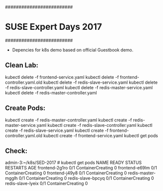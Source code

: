 #########################
# SUSE Expert Days 2017 #
#########################

- Depencies for k8s demo based on official Guestbook demo.

Clean Lab:
----------
kubectl delete -f frontend-service.yaml
kubectl delete -f frontend-controller.yaml.old
kubectl delete -f redis-slave-service.yaml
kubectl delete -f redis-slave-controller.yaml
kubectl delete -f redis-master-service.yaml
kubectl delete -f redis-master-controller.yaml

Create Pods:
------------
kubectl create -f redis-master-controller.yaml
kubectl create -f redis-master-service.yaml
kubectl create -f redis-slave-controller.yaml
kubectl create -f redis-slave-service.yaml
kubectl create -f frontend-controller.yaml.old
kubectl create -f frontend-service.yaml
kubectl get pods

Check:
------
admin-3:~/k8s/SED-2017 # kubectl get pods
NAME                 READY     STATUS              RESTARTS   AGE
frontend-2g1ro       0/1       ContainerCreating   0          <invalid>
frontend-e69lm       0/1       ContainerCreating   0          <invalid>
frontend-j49y8       0/1       ContainerCreating   0          <invalid>
redis-master-mgglh   0/1       ContainerCreating   0          <invalid>
redis-slave-bpcyq    0/1       ContainerCreating   0          <invalid>
redis-slave-lyeix    0/1       ContainerCreating   0          <invalid>
